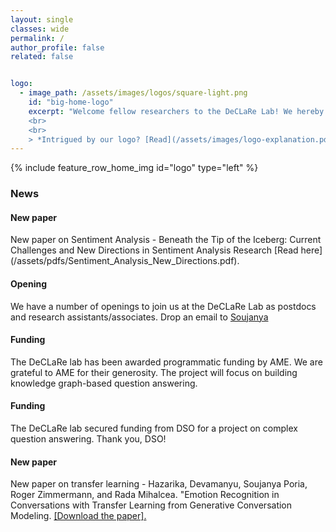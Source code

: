 ```yaml
---
layout: single
classes: wide
permalink: /
author_profile: false
related: false


logo:
  - image_path: /assets/images/logos/square-light.png
    id: "big-home-logo"
    excerpt: "Welcome fellow researchers to the DeCLaRe Lab! We hereby **DeCLaRe** our quest to breathe _cognitive_ and _language_ skills of human-like depth into machines by solving challenging NLP problems, such as, dialogue comprehension and generation, commonsense reasoning, multimodal understanding, and more. Addressing such open research problems requires powerful, scalable, and data-hungry algorithms. As such, we develop cutting-edge neural models, based on sound linguistic concepts. To know more about our work, please browse our catalog of [publications](/publications/).
    <br>
    <br>
    > *Intrigued by our logo? [Read](/assets/images/logo-explanation.pdf) the story behind it.*"
---
```

{% include feature_row_home_img id="logo" type="left" %}

### News

<div class="notice--success">
  <h4>New paper</h4>
  <p>
    New paper on Sentiment Analysis - Beneath the Tip of the Iceberg: Current Challenges and New Directions in Sentiment Analysis Research [Read here](/assets/pdfs/Sentiment_Analysis_New_Directions.pdf).
  </p>
</div>
<div class="notice--info">
  <h4>Opening</h4>
  <p>We have a number of openings to join us at the DeCLaRe Lab as postdocs and research assistants/associates. Drop an email to <a href="mailto:sporia@sutd.edu.sg">Soujanya</a></p>
</div>

<div class="notice--warning">
  <h4>Funding</h4>
  <p>The DeCLaRe lab has been awarded programmatic funding by AME. We are grateful to AME for their generosity. The project will focus on building knowledge graph-based question answering.
  </p>
</div>
<div class="notice--warning">
  <h4>Funding</h4>
  <p>
  	The DeCLaRe lab secured funding from DSO for a project on complex question answering. Thank you, DSO!
  </p>
  </div>
<div class="notice--success">
  <h4>New paper</h4>
  <p>
  	New paper on transfer learning - Hazarika, Devamanyu, Soujanya Poria, Roger Zimmermann, and Rada Mihalcea. "Emotion Recognition in Conversations with Transfer Learning from Generative Conversation Modeling. <a href="https://arxiv.org/pdf/1910.04980">[Download the paper].</a>
  </p>
</div>
